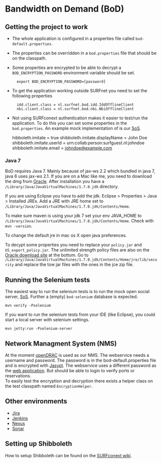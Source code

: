 # Bandwidth on Demand (BoD)

## Getting the project to work
* The whole application is configured in a properties file called `bod-default.properties`.
* The properties can be overridden in a `bod.properties` file that should be on the classpath.
* Some properties are encrypted to be able to decrypt a `BOD_ENCRYPTION_PASSWORD` environment variable should be set.

        export BOD_ENCRYPTION_PASSWORD=[password]

* To get the application working outside SURFnet you need to set the following properties

        idd.client.class = nl.surfnet.bod.idd.IddOfflineClient
        nbi.client.class = nl.surfnet.bod.nbi.NbiOfflineClient

* Not using SURFconext authentication makes it easier to test/run the application. To do this you can set some properties in the `bod.properties`. An example mock implementation of is our [SoS][sos-git-repo].

    hibboleth.imitate = true
    shibboleth.imitate.displayName = John Doe
    shibboleth.imitate.userId = urn:collab:person:surfguest.nl:johndoe
    shibboleth.imitate.email = johndoe@example.com

### Java 7
BoD requires Java 7. Mainly because of jax-ws 2.2 which bundled in java 7, java 6 uses jax-ws 2.1. If you are on a Mac like me, you need to download the dmg from [Oracle](http://www.oracle.com/technetwork/java/javase/downloads/index.html). After installation you have a `/Library/Java/JavaVirtualMachines/1.7.0.jdk` directory.

If you are using Eclipse you have to add the jdk. Eclipse > Properties > Java > Installed JREs. Add a JRE with JRE home set to `/Library/Java/JavaVirtualMachines/1.7.0.jdk/Contents/Home`.

To make sure maven is using your jdk 7 set your env JAVA_HOME to `/Library/Java/JavaVirtualMachines/1.7.0.jdk/Contents/Home`. Check with `mvn -version`.

To change the default jre in mac os X open java preferences.

To decypt some properties you need to replace your `policy.jar` and `US_export_policy.jar`. The unlimited strength policy files are also on the [Oracle download site](http://www.oracle.com/technetwork/java/javase/downloads/index.html) at the bottom. Go to `/Library/Java/JavaVirtualMachines/1.7.0.jdk/Contents/Home/jre/lib/security` and replace the tow jar files with the ones in the jce zip file.

## Running the Selenium tests

The easiest way to run the selenium tests is to run the mock open social server, [SoS][sos-git-repo].
Further a (empty) `bod-selenium` database is expected.

    mvn verify -Pselenium

If you want to run the selenium tests from your IDE (like Eclipse), you could start a local server with selenium settings.

    mvn jetty:run -Pselenium-server

## Network Managment System (NMS)

At the moment [openDRAC][opendrac] is used as our NMS. The webservice needs a username and password. The password is in the bod-default.properties file and is encrypted with [Jasypt][jasypt]. The webservice uses a different password as the [web application][opendrac-app]. But should be able to login to verify ports or reservations.  
To easily test the encryption and decryption there exists a helper class on the test classpath named `EncryptionHelper`.

## Other environments
* [Jira][jira]
* [Jenkins][jenkins]
* [Nexus][nexus]
* [Sonar][sonar]

## Setting up Shibboleth

How to setup Shibboleth can be found on the [SURFconext wiki](https://wiki.surfnetlabs.nl/display/surfconextdev/My+First+SP+-+Shibboleth).

[jasypt]: http://www.jasypt.org/
[opendrac]: https://www.opendrac.org/
[opendrac-app]: http://drac.surfnet.nl:8443/
[jira]: https://atlas.dlp.surfnet.nl/jira/
[sonar]: https://atlas.dlp.surfnet.nl/sonar/
[nexus]: https://atlas.dlp.surfnet.nl/nexus/
[jenkins]: https://atlas.dlp.surfnet.nl/jenkins/
[sos-git-repo]: gitolite@atlas.dlp.surfnet.nl:sos-server
